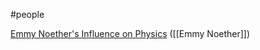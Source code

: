 #people 


[Emmy Noether's Influence on Physics](https://www.youtube.com/watch?v=8yi1H455Fhg) ([[Emmy Noether]]) 

